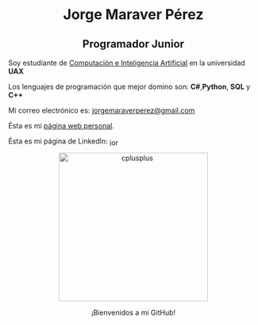 <h1 align="center">Jorge Maraver Pérez</h1>

<h2 align="center">Programador Junior</h2>

Soy estudiante de [Computación e Inteligencia Artificial](https://www.uax.com/titulaciones/grado-online-en-ciencia-de-datos-e-inteligencia-artificial) en la universidad **UAX**

Los lenguajes de programación que mejor domino son: **C#**,**Python**, **SQL** y **C++**

Mi correo electrónico es: jorgemaraverperez@gmail.com

Ésta es mi [página web personal](https://jorgemaraverperez.com/).

Ésta es mi página de LinkedIn: <a href="https://linkedin.com/in/jorge-maraver" target="blank"><img align="center" src="https://raw.githubusercontent.com/rahuldkjain/github-profile-readme-generator/master/src/images/icons/Social/linked-in-alt.svg" alt="jorge-maraver" height="15" width="20" /></a>

<p align="center"><a target="_blank" rel="noreferrer"><img src="https://i.ibb.co/dgQXKNX/CCC-Bienvenida.png" alt="cplusplus" width="300"/><br><p align="center">¡Bienvenidos a mi GitHub!</p></a></p>
